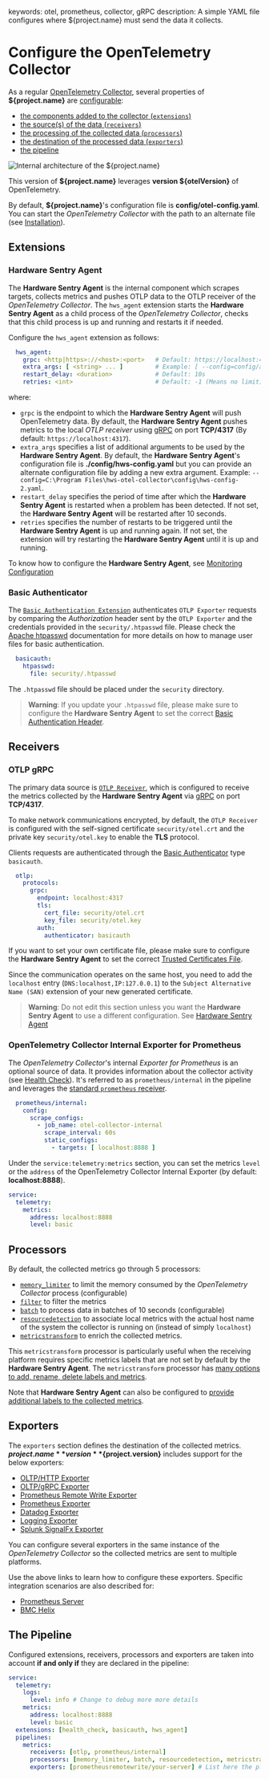 keywords: otel, prometheus, collector, gRPC
description: A simple YAML file configures where ${project.name} must send the data it collects.

# Configure the OpenTelemetry Collector

<!-- MACRO{toc|fromDepth=1|toDepth=2|id=toc} -->

As a regular [OpenTelemetry Collector](https://opentelemetry.io/docs/collector/), several properties of **${project.name}** are [configurable](https://opentelemetry.io/docs/collector/configuration/):

* [the components added to the collector (`extensions`)](https://opentelemetry.io/docs/collector/configuration/#extensions)
* [the source(s) of the data (`receivers`)](https://opentelemetry.io/docs/collector/configuration/#receivers)
* [the processing of the collected data (`processors`)](https://opentelemetry.io/docs/collector/configuration/#processors)
* [the destination of the processed data (`exporters`)](https://opentelemetry.io/docs/collector/configuration/#exporters)
* [the pipeline](https://opentelemetry.io/docs/collector/configuration/#service)

![Internal architecture of the ${project.name}](../images/otel-internal-architecture.png)

This version of **${project.name}** leverages **version ${otelVersion}** of OpenTelemetry.

By default, **${project.name}**'s configuration file is **config/otel-config.yaml**. You can start the *OpenTelemetry Collector* with the path to an alternate file (see [Installation](../install.md)).

## Extensions

### Hardware Sentry Agent

The **Hardware Sentry Agent** is the internal component which scrapes targets, collects metrics and pushes OTLP data to the OTLP receiver of the *OpenTelemetry Collector*. The `hws_agent` extension starts the **Hardware Sentry Agent** as a child process of the *OpenTelemetry Collector*, checks that this child process is up and running and restarts it if needed.

Configure the `hws_agent` extension as follows:
```yaml
  hws_agent:
    grpc: <http|https>://<host>:<port>   # Default: https://localhost:4317
    extra_args: [ <string> ... ]         # Example: [ --config=config/alternate-configuration-file.yaml ]
    restart_delay: <duration>            # Default: 10s
    retries: <int>                       # Default: -1 (Means no limit)
```
where:
- `grpc` is the endpoint to which the **Hardware Sentry Agent** will push OpenTelemetry data. By default, the **Hardware Sentry Agent** pushes metrics to the local *OTLP receiver* using [gRPC](https://grpc.io/) on port **TCP/4317** (By default: `https://localhost:4317`).
- `extra_args` specifies a list of additional arguments to be used by the **Hardware Sentry Agent**. By default, the **Hardware Sentry Agent**'s configuration file is **./config/hws-config.yaml** but you can provide an alternate configuration file by adding a new extra argument. Example: `--config=C:\Program Files\hws-otel-collector\config\hws-config-2.yaml`.
- `restart_delay` specifies the period of time after which the **Hardware Sentry Agent** is restarted when a problem has been detected. If not set, the **Hardware Sentry Agent** will be restarted after 10 seconds.
- `retries` specifies the number of restarts to be triggered until the **Hardware Sentry Agent** is up and running again. If not set, the extension will try restarting the **Hardware Sentry Agent** until it is up and running.

To know how to configure the **Hardware Sentry Agent**, see [Monitoring Configuration](configure-agent.md)

### Basic Authenticator

The [`Basic Authentication Extension`](https://github.com/open-telemetry/opentelemetry-collector-contrib/tree/main/extension/basicauthextension) authenticates `OTLP Exporter` requests by comparing the *Authorization* header sent by the `OTLP Exporter` and the credentials provided in the `security/.htpasswd` file.
Please check the [Apache htpasswd](https://www.sentrysoftware.com/docs/hardware-connectors/latest/index.html) documentation for more details on how to manage user files for basic authentication.

```yaml
  basicauth:
    htpasswd:
      file: security/.htpasswd
```

The `.htpasswd` file should be placed under the `security` directory.

> **Warning**: If you update your `.htpasswd` file, please make sure to configure the **Hardware Sentry Agent** to set the correct [Basic Authentication Header](configure-agent.md#Basic_Authentication_Header).

## Receivers

### OTLP gRPC

The primary data source is [`OTLP Receiver`](https://github.com/open-telemetry/opentelemetry-collector/tree/main/receiver/otlpreceiver), which is configured to receive the metrics collected by the  **Hardware Sentry Agent** via [gRPC](https://grpc.io/) on port **TCP/4317**.

To make network communications encrypted, by default, the `OTLP Receiver` is configured with the self-signed certificate `security/otel.crt` and the private key `security/otel.key` to enable the **TLS** protocol.

Clients requests are authenticated through the [Basic Authenticator](#Basic_Authenticator) type `basicauth`.

```yaml
  otlp:
    protocols:
      grpc:
        endpoint: localhost:4317
        tls:
          cert_file: security/otel.crt
          key_file: security/otel.key
        auth:
          authenticator: basicauth
```

If you want to set your own certificate file, please make sure to configure the **Hardware Sentry Agent** to set the correct [Trusted Certificates File](configure-agent.md#Trusted_Certificates_File).

Since the communication operates on the same host, you need to add the `localhost` entry (`DNS:localhost,IP:127.0.0.1`) to the `Subject Alternative Name (SAN)` extension of your new generated certificate.

> **Warning**: Do not edit this section unless you want the **Hardware Sentry Agent** to use a different configuration. See [Hardware Sentry Agent](#Hardware_Sentry_Agent)

### OpenTelemetry Collector Internal Exporter for Prometheus

The *OpenTelemetry Collector*'s internal *Exporter for Prometheus* is an optional source of data. It provides information about the collector activity (see [Health Check](../troubleshooting/status.md)). It's referred to as `prometheus/internal` in the pipeline and leverages the [standard `prometheus` receiver](https://github.com/open-telemetry/opentelemetry-collector-contrib/tree/main/receiver/prometheusreceiver).

```yaml
  prometheus/internal:
    config:
      scrape_configs:
        - job_name: otel-collector-internal
          scrape_interval: 60s
          static_configs:
            - targets: [ localhost:8888 ]
```

Under the `service:telemetry:metrics` section, you can set the metrics `level` or the `address` of the OpenTelemetry Collector Internal Exporter (by default: **localhost:8888**).

```yaml
service:
  telemetry:
    metrics:
      address: localhost:8888
      level: basic
```

## Processors

By default, the collected metrics go through 5 processors:

* [`memory_limiter`](https://github.com/open-telemetry/opentelemetry-collector/tree/main/processor/memorylimiterprocessor) to limit the memory consumed by the *OpenTelemetry Collector* process (configurable)
* [`filter`](https://github.com/open-telemetry/opentelemetry-collector-contrib/tree/main/processor/filterprocessor) to filter the metrics
* [`batch`](https://github.com/open-telemetry/opentelemetry-collector/tree/main/processor/batchprocessor) to process data in batches of 10 seconds (configurable)
* [`resourcedetection`](https://github.com/open-telemetry/opentelemetry-collector-contrib/tree/main/processor/resourcedetectionprocessor) to associate local metrics with the actual host name of the system the collector is running on (instead of simply `localhost`)
* [`metricstransform`](https://github.com/open-telemetry/opentelemetry-collector-contrib/tree/main/processor/metricstransformprocessor) to enrich the collected metrics.

This `metricstransform` processor is particularly useful when the receiving platform requires specific metrics labels that are not set by default by the **Hardware Sentry Agent**. The `metricstransform` processor has [many options to add, rename, delete labels and metrics](https://github.com/open-telemetry/opentelemetry-collector-contrib/tree/main/processor/metricstransformprocessor).

Note that **Hardware Sentry Agent** can also be configured to [provide additional labels to the collected metrics](configure-agent.md).

## Exporters

The `exporters` section defines the destination of the collected metrics. **${project.name}** version **${project.version}** includes support for the below exporters:

* [OLTP/HTTP Exporter](https://github.com/open-telemetry/opentelemetry-collector/blob/main/exporter/otlphttpexporter/README.md)
* [OLTP/gRPC Exporter](https://github.com/open-telemetry/opentelemetry-collector/blob/main/exporter/otlpexporter/README.md)
* [Prometheus Remote Write Exporter](https://github.com/open-telemetry/opentelemetry-collector-contrib/tree/main/exporter/prometheusremotewriteexporter)
* [Prometheus Exporter](https://github.com/open-telemetry/opentelemetry-collector-contrib/tree/main/exporter/prometheusexporter)
* [Datadog Exporter](https://github.com/open-telemetry/opentelemetry-collector-contrib/tree/main/exporter/datadogexporter)
* [Logging Exporter](https://github.com/open-telemetry/opentelemetry-collector/tree/main/exporter/loggingexporter)
* [Splunk SignalFx Exporter](https://github.com/open-telemetry/opentelemetry-collector-contrib/tree/main/exporter/signalfxexporter)

You can configure several exporters in the same instance of the *OpenTelemetry Collector* so the collected metrics are sent to multiple platforms.

Use the above links to learn how to configure these exporters. Specific integration scenarios are also described for:

* [Prometheus Server](../integration/prometheus.md)
* [BMC Helix](../integration/helix.md)

## The Pipeline

Configured extensions, receivers, processors and exporters are taken into account **if and only if** they are declared in the pipeline:

```yaml
service:
  telemetry:
    logs:
      level: info # Change to debug more more details
    metrics:
      address: localhost:8888
      level: basic
  extensions: [health_check, basicauth, hws_agent]
  pipelines:
    metrics:
      receivers: [otlp, prometheus/internal]
      processors: [memory_limiter, batch, resourcedetection, metricstransform]
      exporters: [prometheusremotewrite/your-server] # List here the platform of your choice
```
